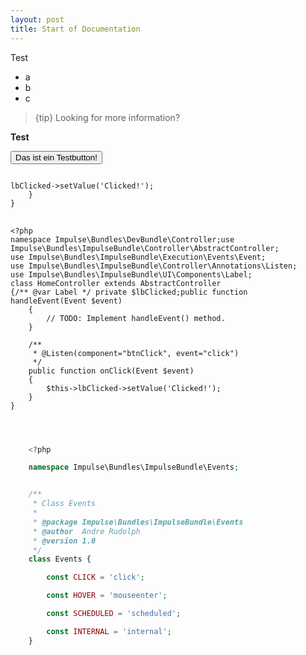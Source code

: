 ```yaml
---
layout: post
title: Start of Documentation
---
```


Test

- a
- b
- c

> {tip} Looking for more information?

<b>Test</b>

<button class="a-button">Das ist ein Testbutton!</button>

<pre class="line-numbers language-php">
<code class="language-php">
<?php
namespace Impulse\Bundles\DevBundle\Controller;
use Impulse\Bundles\ImpulseBundle\Controller\AbstractController;
use Impulse\Bundles\ImpulseBundle\Execution\Events\Event;
use Impulse\Bundles\ImpulseBundle\Controller\Annotations\Listen;
use Impulse\Bundles\ImpulseBundle\UI\Components\Label;

class HomeController extends AbstractController
{

    /** @var Label */ private $lbClicked;

    public function handleEvent(Event $event)
    {
        // TODO: Implement handleEvent() method.
    }

    /**
     * @Listen(component="btnClick", event="click")
     */
    public function onClick(Event $event)
    {
        $this->lbClicked->setValue('Clicked!');
    }
}</code>
</pre>

<pre class="line-numbers language-php">
    <code class="language-php">
<span class="token delimiter">&lt;?php</span>
<span class="token keyword">namespace</span> <span class="token package">Impulse<span class="token punctuation">\</span>Bundles<span class="token punctuation">\</span>DevBundle<span class="token punctuation">\</span>Controller</span><span class="token punctuation">;</span><span class="token keyword">use</span> <span class="token package">Impulse<span class="token punctuation">\</span>Bundles<span class="token punctuation">\</span>ImpulseBundle<span class="token punctuation">\</span>Controller<span class="token punctuation">\</span>AbstractController</span><span class="token punctuation">;</span>
<span class="token keyword">use</span> <span class="token package">Impulse<span class="token punctuation">\</span>Bundles<span class="token punctuation">\</span>ImpulseBundle<span class="token punctuation">\</span>Execution<span class="token punctuation">\</span>Events<span class="token punctuation">\</span>Event</span><span class="token punctuation">;</span>
<span class="token keyword">use</span> <span class="token package">Impulse<span class="token punctuation">\</span>Bundles<span class="token punctuation">\</span>ImpulseBundle<span class="token punctuation">\</span>Controller<span class="token punctuation">\</span>Annotations<span class="token punctuation">\</span>Listen</span><span class="token punctuation">;</span>
<span class="token keyword">use</span> <span class="token package">Impulse<span class="token punctuation">\</span>Bundles<span class="token punctuation">\</span>ImpulseBundle<span class="token punctuation">\</span>UI<span class="token punctuation">\</span>Components<span class="token punctuation">\</span>Label</span><span class="token punctuation">;</span>
<span class="token keyword">class</span> <span class="token class-name">HomeController</span> <span class="token keyword">extends</span> <span class="token class-name">AbstractController</span>
<span class="token punctuation">{</span><span class="token comment" spellcheck="true">/** @var Label */</span> <span class="token keyword">private</span> <span class="token variable">$lbClicked</span><span class="token punctuation">;</span><span class="token keyword">public</span> <span class="token keyword">function</span> <span class="token function">handleEvent</span><span class="token punctuation">(</span>Event <span class="token variable">$event</span><span class="token punctuation">)</span>
    <span class="token punctuation">{</span>
        <span class="token comment" spellcheck="true">// TODO: Implement handleEvent() method.</span>
    <span class="token punctuation">}</span>

    <span class="token comment" spellcheck="true">/**
     * @Listen(component="btnClick", event="click")
     */</span>
    <span class="token keyword">public</span> <span class="token keyword">function</span> <span class="token function">onClick</span><span class="token punctuation">(</span>Event <span class="token variable">$event</span><span class="token punctuation">)</span>
    <span class="token punctuation">{</span>
        <span class="token variable">$this</span><span class="token operator">-</span><span class="token operator">&gt;</span><span class="token property">lbClicked</span><span class="token operator">-</span><span class="token operator">&gt;</span><span class="token function">setValue</span><span class="token punctuation">(</span><span class="token string">'Clicked!'</span><span class="token punctuation">)</span><span class="token punctuation">;</span>
    <span class="token punctuation">}</span>
<span class="token punctuation">}</span><span aria-hidden="true" class="line-numbers-rows"><span></span><span></span><span></span><span></span><span></span><span></span><span></span><span></span><span></span><span></span><span></span><span></span><span></span><span></span><span></span><span></span><span></span><span></span><span></span><span></span><span></span><span></span><span></span><span></span><span></span></span> 
    </code>
</pre>



```php


    <?php

    namespace Impulse\Bundles\ImpulseBundle\Events;


    /**
     * Class Events
     *
     * @package Impulse\Bundles\ImpulseBundle\Events
     * @author  Andre Rudolph
     * @version 1.0
     */
    class Events {

        const CLICK = 'click';

        const HOVER = 'mouseenter';

        const SCHEDULED = 'scheduled';

        const INTERNAL = 'internal';
    }
```
    
    
